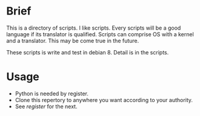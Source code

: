 # Brief
This is a directory of scripts. I like scripts. Every scripts will be a good language if its translator is qualified. Scripts can comprise OS with a kernel and a translator. This may be come true in the future.

These scripts is write and test in debian 8. Detail is in the scripts.
# Usage

+ Python is needed by register. 
+ Clone this repertory to anywhere you want according to your authority. 
+ See *register* for the next.

